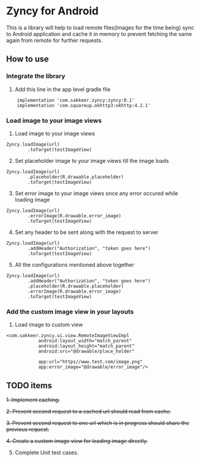 # Zyncy for Android
This is a library will help to load remote files(Images for the time being) sync to Android application and cache it in memory to prevent fetching the same again from remote for further requests.


## How to use

### Integrate the library

1. Add this line in the app level gradle file
```
    implementation 'com.sakkeer.zyncy:zyncy:0.1'
    implementation 'com.squareup.okhttp3:okhttp:4.2.1'
```

### Load image to your image views

1. Load image to your image views

```
Zyncy.loadImage(url)
        .toTarget(testImageView)
```

2. Set placeholder image to your image views till the image loads
```
Zyncy.loadImage(url)
        .placeholder(R.drawable.placeholder)
        .toTarget(testImageView)
```

3. Set error image to your image views once any error occured while loading image
```
Zyncy.loadImage(url)
        .errorImage(R.drawable.error_image)
        .toTarget(testImageView)
```

4. Set any header to be sent along with the request to server
```
Zyncy.loadImage(url)
        .addHeader("Authorization", "token goes here")
        .toTarget(testImageView)
```

5. All the configurations mentioned above together

```
Zyncy.loadImage(url)
        .addHeader("Authorization", "token goes here")
        .placeholder(R.drawable.placeholder)
        .errorImage(R.drawable.error_image)
        .toTarget(testImageView)
```


### Add the custom image view in your layouts

1. Load image to custom view

```
<com.sakkeer.zyncy.ui.view.RemoteImageViewImpl
            android:layout_width="match_parent"
            android:layout_height="match_parent"
            android:src="@drawable/place_holder"
            
            app:url="https//www.test.com/image.png"
            app:error_image="@drawable/error_image"/>
```


## TODO items

~~1. Implement caching.~~

~~2. Prevent second request to a cached url should read from cache.~~

~~3. Prevent second request to one url which is in progress should share the previous request.~~

~~4. Create a custom image view for loading image directly.~~

5. Complete Unit test cases.

